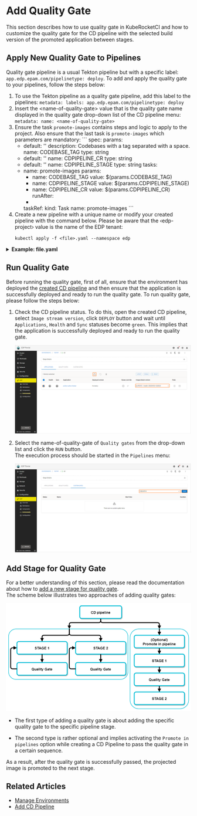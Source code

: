 # Add Quality Gate

This section describes how to use quality gate in KubeRocketCI and how to customize the quality gate for the CD pipeline with the selected build version of the promoted application between stages.

## Apply New Quality Gate to Pipelines
Quality gate pipeline is a usual Tekton pipeline but with a specific label: `app.edp.epam.com/pipelinetype: deploy`. To add and apply the quality gate to your pipelines, follow the steps below:

  1. To use the Tekton pipeline as a quality gate pipeline, add this label to the pipelines:
    ```
    metadata:
      labels:
        app.edp.epam.com/pipelinetype: deploy
    ```
  2. Insert the \<name-of-quality-gate\> value that is the quality gate name displayed in the quality gate drop-down list of the CD pipeline menu:
    ```
    metadata:
      name: <name-of-quality-gate>
    ```
  3. Ensure the task `promote-images` contains steps and logic to apply to the project. Also ensure that the last task is `promote-images` which parameters are mandatory:
    ```
    spec:
      params:
        - default: ''
          description: Codebases with a tag separated with a space.
          name: CODEBASE_TAG
          type: string
        - default: ''
          name: CDPIPELINE_CR
          type: string
        - default: ''
          name: CDPIPELINE_STAGE
          type: string
      tasks:
        - name: promote-images
          params:
            - name: CODEBASE_TAG
              value: $(params.CODEBASE_TAG)
            - name: CDPIPELINE_STAGE
              value: $(params.CDPIPELINE_STAGE)
            - name: CDPIPELINE_CR
              value: $(params.CDPIPELINE_CR)
          runAfter:
            - <last-task-name>
          taskRef:
            kind: Task
            name: promote-images
    ```
  4. Create a new pipeline with a unique name or modify your created pipeline with the command below. Please be aware that the ‹edp-project› value is the name of the EDP tenant:
      ```
      kubectl apply -f <file>.yaml --namespace edp
      ```
   <details>
   <summary><b>Example: file.yaml</b></summary>
       ```
        apiVersion: tekton.dev/v1beta1
        kind: Pipeline
        metadata:
          labels:
            app.edp.epam.com/pipelinetype: deploy
          name: <name-of-quality-gate>
          namespace: edp
        spec:
          params:
            - default: >-
                https://<CI-pipeline-provisioner>-edp.<cluster-name>.aws.main.edp.projects.epam.com/#/namespaces/$(context.pipelineRun.namespace)/pipelineruns/$(context.pipelineRun.name)
              name: pipelineUrl
              type: string
            - default: ''
              description: Codebases with a tag separated with a space.
              name: CODEBASE_TAG
              type: string
            - default: ''
              name: CDPIPELINE_CR
              type: string
            - default: ''
              name: CDPIPELINE_STAGE
              type: string
          tasks:
            - name: autotests
              params:
                - name: BASE_IMAGE
                  value: bitnami/kubectl:1.25.4
                - name: EXTRA_COMMANDS
                  value: echo "Hello World"
              taskRef:
                kind: Task
                name: run-quality-gate
            - name: promote-images
              params:
                - name: CODEBASE_TAG
                  value: $(params.CODEBASE_TAG)
                - name: CDPIPELINE_STAGE
                  value: $(params.CDPIPELINE_STAGE)
                - name: CDPIPELINE_CR
                  value: $(params.CDPIPELINE_CR)
              runAfter:
                - autotests
              taskRef:
                kind: Task
                name: promote-images
       ```
   </details>

## Run Quality Gate

Before running the quality gate, first of all, ensure that the environment has deployed the [created CD pipeline](add-cd-pipeline.md#create-cd-pipeline-in-the-dialog) and then ensure that the application is successfully deployed and ready to run the quality gate. To run quality gate, please follow the steps below:

1. Check the CD pipeline status. To do this, open the created CD pipeline, select `Image stream version`, click `DEPLOY` button and wait until `Applications`, `Health` and `Sync` statuses become `green`. This implies that the application is successfully deployed and ready to run the quality gate.

    ![CD pipeline stage overview](../assets/user-guide/qg_cd_status.png "CD pipeline stage overview")

2. Select the name-of-quality-gate of `Quality gates` from the drop-down list and click the `RUN` button.<br />The execution process should be started in the `Pipelines` menu:

    ![Quality gate pipeline status](../assets/user-guide/qg_stage_status.png "Quality gate pipeline status")

## Add Stage for Quality Gate

For a better understanding of this section, please read the documentation about how to [add a new stage for quality gate](add-cd-pipeline.md#add-a-new-stage).<br />
The scheme below illustrates two approaches of adding quality gates:

![Quality gate promote a scheme](../assets/user-guide/qg_promote_shema.png "Types of adding quality gate")

- The first type of adding a quality gate is about adding the specific quality gate to the specific pipeline stage.

- The second type is rather optional and implies activating the `Promote in pipelines` option while creating a CD Pipeline to pass the quality gate in a certain sequence.

As a result, after the quality gate is successfully passed, the projected image is promoted to the next stage.

## Related Articles

* [Manage Environments](../user-guide/manage-environments.md)
* [Add CD Pipeline](../user-guide/add-cd-pipeline.md)
